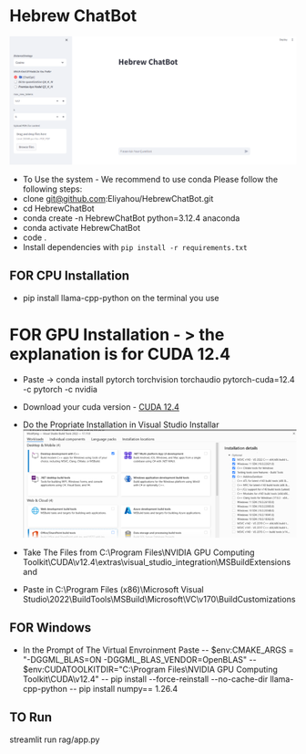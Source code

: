 # Hebrew ChatBot
![Screenshot](/images/hebrewChatBotExample.png)

- To Use the system - We recommend to use conda
Please follow the following steps:
- clone git@github.com:Eliyahou/HebrewChatBot.git
- cd HebrewChatBot
- conda create -n HebrewChatBot python=3.12.4 anaconda
- conda activate HebrewChatBot
- code .
- Install dependencies with `pip install -r requirements.txt`
## FOR CPU Installation
- pip install llama-cpp-python on the terminal you use
# FOR GPU Installation - > the explanation is for CUDA 12.4 
- Paste -> conda install pytorch torchvision torchaudio pytorch-cuda=12.4 -c pytorch -c nvidia
- Download your cuda version - [CUDA 12.4](https://developer.download.nvidia.com/compute/cuda/12.4.0/local_installers/cuda_12.4.0_551.61_windows.exe)
- Do the Propriate Installation in Visual Studio Installar ![installator](/images/installator.png)

- Take The Files from C:\Program Files\NVIDIA GPU Computing Toolkit\CUDA\v12.4\extras\visual_studio_integration\MSBuildExtensions and
- Paste in C:\Program Files (x86)\Microsoft Visual Studio\2022\BuildTools\MSBuild\Microsoft\VC\v170\BuildCustomizations
 ## FOR Windows
  - In the Prompt of The Virtual Envroinment Paste
  -- $env:CMAKE_ARGS = "-DGGML_BLAS=ON -DGGML_BLAS_VENDOR=OpenBLAS"
  -- $env:CUDATOOLKITDIR="C:\Program Files\NVIDIA GPU Computing Toolkit\CUDA\v12.4"
  -- pip install --force-reinstall --no-cache-dir llama-cpp-python
  -- pip install numpy== 1.26.4
 ## TO Run
  streamlit run rag/app.py  
 

